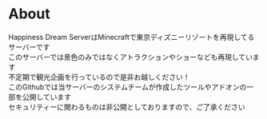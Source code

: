 # About
Happiness Dream ServerはMinecraftで東京ディズニーリゾートを再現してるサーバーです<br>
このサーバーでは景色のみではなくアトラクションやショーなども再現しています<br>
不定期で観光企画を行っているので是非お越しください！<br>
このGithubでは当サーバーのシステムチームが作成したツールやアドオンの一部を公開しています<br>
セキュリティーに関わるものは非公開としておりますので、ご了承ください
